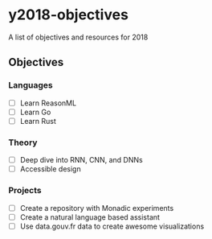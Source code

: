 # y2018-objectives
A list of objectives and resources for 2018

## Objectives
### Languages
- [ ] Learn ReasonML
- [ ] Learn Go
- [ ] Learn Rust

### Theory
- [ ] Deep dive into RNN, CNN, and DNNs
- [ ] Accessible design

### Projects
- [ ] Create a repository with Monadic experiments
- [ ] Create a natural language based assistant
- [ ] Use data.gouv.fr data to create awesome visualizations
